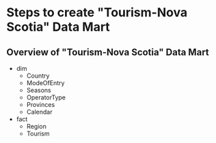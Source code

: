 # Steps to create "Tourism-Nova Scotia" Data Mart
## Overview of "Tourism-Nova Scotia" Data Mart
   -   dim
        -   Country
        -   ModeOfEntry
        -   Seasons
        -   OperatorType
        -   Provinces
        -   Calendar
  -   fact
        -   Region
        -   Tourism
